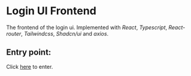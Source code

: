 # Login UI Frontend
The frontend of the login ui. Implemented with *React*, *Typescript*, *React-router*, *Tailwindcss*, *Shadcn/ui* and *axios*.

## Entry point:
Click [here](https://login-ui-demo.vercel.app/) to enter.
